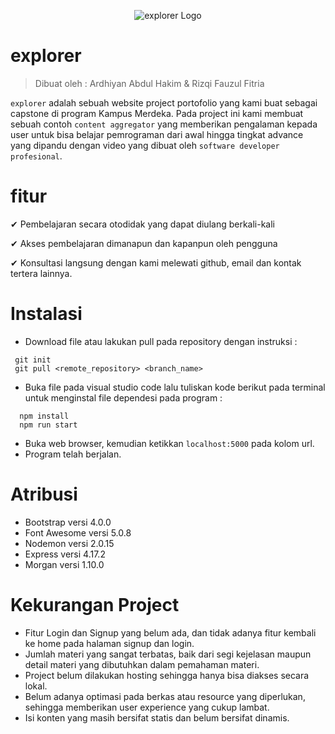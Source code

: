 <p align="center">
  <img src="/img/logo-app.png" alt="explorer Logo">
</p>

# explorer

> Dibuat oleh : Ardhiyan Abdul Hakim & Rizqi Fauzul Fitria

`explorer` adalah sebuah website project portofolio yang kami buat sebagai capstone di program Kampus Merdeka. Pada project ini kami membuat sebuah contoh `content aggregator` yang memberikan pengalaman kepada user untuk bisa belajar pemrograman dari awal hingga tingkat advance yang dipandu dengan video yang dibuat oleh `software developer profesional`.
<br>

# fitur

 ✔ Pembelajaran secara otodidak yang dapat diulang berkali-kali

 ✔ Akses pembelajaran dimanapun dan kapanpun oleh pengguna

 ✔ Konsultasi langsung dengan kami melewati github, email dan kontak tertera lainnya.
<br>

# Instalasi

 - Download file atau lakukan pull pada repository dengan instruksi :
 ```
  git init
  git pull <remote_repository> <branch_name>
```
- Buka file pada visual studio code lalu tuliskan kode berikut pada terminal untuk menginstal file dependesi pada program :
```
  npm install
  npm run start
```
- Buka web browser, kemudian ketikkan `localhost:5000` pada kolom url.
- Program telah berjalan.

# Atribusi

 - Bootstrap versi 4.0.0
 - Font Awesome versi 5.0.8
 - Nodemon versi 2.0.15
 - Express versi 4.17.2
 - Morgan versi 1.10.0

# Kekurangan Project 

 * Fitur Login dan Signup yang belum ada, dan tidak adanya fitur kembali ke home pada halaman signup dan login.
 * Jumlah materi yang sangat terbatas, baik dari segi kejelasan maupun detail materi yang dibutuhkan dalam pemahaman materi.
 * Project belum dilakukan hosting sehingga hanya bisa diakses secara lokal.
 * Belum adanya optimasi pada berkas atau resource yang diperlukan, sehingga memberikan user experience yang cukup lambat.
 * Isi konten yang masih bersifat statis dan belum bersifat dinamis.
